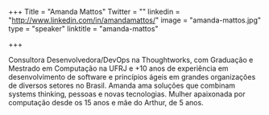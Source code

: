 +++
Title = "Amanda Mattos"
Twitter = ""
linkedin = "http://www.linkedin.com/in/amandamattos/"
image = "amanda-mattos.jpg"
type = "speaker"
linktitle = "amanda-mattos"

+++

Consultora Desenvolvedora/DevOps na Thoughtworks, com Graduação e Mestrado em Computação na UFRJ e +10 anos de experiência em desenvolvimento de software e princípios ágeis em grandes organizações de diversos setores no Brasil. Amanda ama soluções que combinam systems thinking, pessoas e novas tecnologias. Mulher apaixonada por computação desde os 15 anos e mãe do Arthur, de 5 anos.